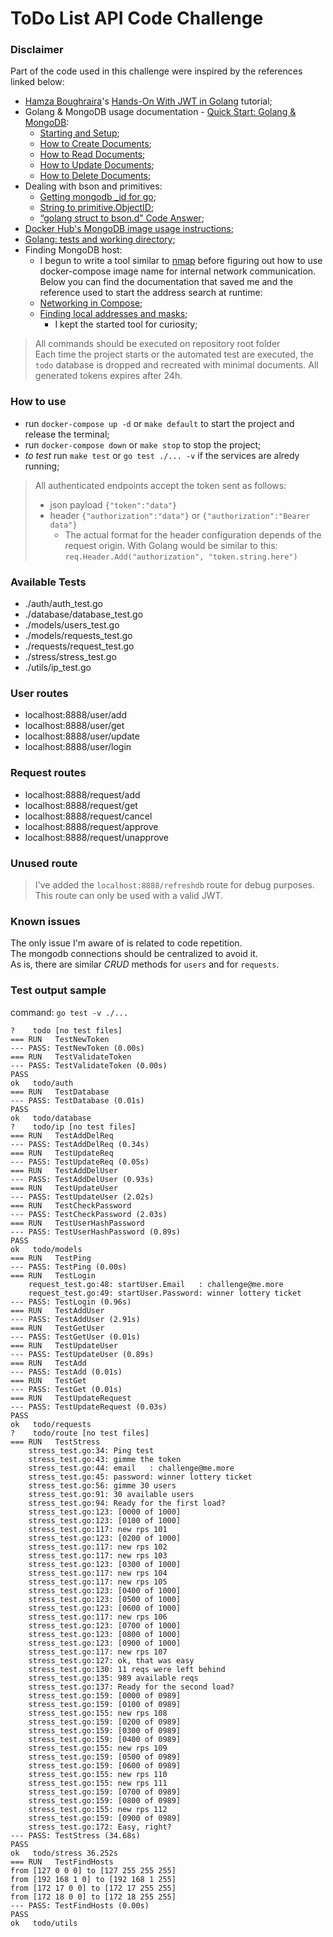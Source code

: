 # ToDo List API Code Challenge

### Disclaimer

Part of the code used in this challenge were inspired by the references linked below:

- [Hamza Boughraira](https://medium.com/@hamza.boughraira)'s [Hands-On With JWT in Golang](https://betterprogramming.pub/hands-on-with-jwt-in-golang-8c986d1bb4c0) tutorial;
- Golang & MongoDB usage documentation - [Quick Start: Golang & MongoDB](https://www.mongodb.com/golang):
  - [Starting and Setup](https://www.mongodb.com/blog/post/quick-start-golang--mongodb--starting-and-setup);
  - [How to Create Documents](https://www.mongodb.com/blog/post/quick-start-golang--mongodb--how-to-create-documents);
  - [How to Read Documents](https://www.mongodb.com/blog/post/quick-start-golang--mongodb--how-to-read-documents);
  - [How to Update Documents](https://www.mongodb.com/blog/post/quick-start-golang--mongodb--how-to-update-documents);
  - [How to Delete Documents](https://www.mongodb.com/blog/post/quick-start-golang--mongodb--how-to-delete-documents);
- Dealing with bson and primitives:
  - [Getting mongodb _id for go](https://dev.to/yasaricli/getting-mongodb-id-for-go-4e05);
  - [String to primitive.ObjectID](https://stackoverflow.com/questions/63879932/string-to-primitive-objectid);
  - [“golang struct to bson.d” Code Answer](https://www.codegrepper.com/code-examples/go/golang+struct+to+bson.d);
- [Docker Hub's MongoDB image usage instructions](https://hub.docker.com/_/mongo);
- [Golang: tests and working directory](https://stackoverflow.com/questions/23847003/golang-tests-and-working-directory);
- Finding MongoDB host:
  - I begun to write a tool similar to [nmap](https://www.google.com/url?sa=t&rct=j&q=&esrc=s&source=web&cd=&cad=rja&uact=8&ved=2ahUKEwjDpYr30pbvAhUPlFkKHdPLCygQFjAAegQIARAE&url=https%3A%2F%2Fnmap.org%2F&usg=AOvVaw3VbFWhboEWZ5njba0KMQQX) before figuring out how to use docker-compose image name for internal network communication. Below you can find the documentation that saved me and the reference used to start the address search at runtime:
  - [Networking in Compose](https://docs.docker.com/compose/networking/);
  - [Finding local addresses and masks](https://stackoverflow.com/a/53325915);
    - I kept the started tool for curiosity;

> All commands should be executed on repository root folder  
> Each time the project starts or the automated test are executed, the `todo` database is dropped and recreated with minimal documents.
> All generated tokens expires after 24h.

### How to use

- run `docker-compose up -d` or `make default` to start the project and release the terminal;
- run `docker-compose down` or `make stop` to stop the project;
- *to test* run `make test` or `go test ./... -v` if the services are alredy running;

> All authenticated endpoints accept the token sent as follows:
>
> - json payload `{"token":"data"}`
> - header `{"authorization":"data"}` or `{"authorization":"Bearer data"}`
>   - The actual format for the header configuration depends of the request origin. With Golang would be similar to this:  
>   ```req.Header.Add("authorization", "token.string.here")```

### Available Tests

- ./auth/auth_test.go
- ./database/database_test.go
- ./models/users_test.go
- ./models/requests_test.go
- ./requests/request_test.go
- ./stress/stress_test.go
- ./utils/ip_test.go

### User routes

- localhost:8888/user/add
- localhost:8888/user/get
- localhost:8888/user/update
- localhost:8888/user/login

### Request routes

- localhost:8888/request/add
- localhost:8888/request/get
- localhost:8888/request/cancel
- localhost:8888/request/approve
- localhost:8888/request/unapprove

### Unused route

> I've added the `localhost:8888/refreshdb` route for debug purposes. This route can only be used with a valid JWT.

### Known issues

The only issue I'm aware of is related to code repetition.  
The mongodb connections should be centralized to avoid it.  
As is, there are similar *CRUD* methods for `users` and for `requests`.

### Test output sample

command: `go test -v ./...`

```log
?    todo [no test files]
=== RUN   TestNewToken
--- PASS: TestNewToken (0.00s)
=== RUN   TestValidateToken
--- PASS: TestValidateToken (0.00s)
PASS
ok   todo/auth 
=== RUN   TestDatabase
--- PASS: TestDatabase (0.01s)
PASS
ok   todo/database 
?    todo/ip [no test files]
=== RUN   TestAddDelReq
--- PASS: TestAddDelReq (0.34s)
=== RUN   TestUpdateReq
--- PASS: TestUpdateReq (0.05s)
=== RUN   TestAddDelUser
--- PASS: TestAddDelUser (0.93s)
=== RUN   TestUpdateUser
--- PASS: TestUpdateUser (2.02s)
=== RUN   TestCheckPassword
--- PASS: TestCheckPassword (2.03s)
=== RUN   TestUserHashPassword
--- PASS: TestUserHashPassword (0.89s)
PASS
ok   todo/models 
=== RUN   TestPing
--- PASS: TestPing (0.00s)
=== RUN   TestLogin
    request_test.go:48: startUser.Email   : challenge@me.more
    request_test.go:49: startUser.Password: winner lottery ticket
--- PASS: TestLogin (0.96s)
=== RUN   TestAddUser
--- PASS: TestAddUser (2.91s)
=== RUN   TestGetUser
--- PASS: TestGetUser (0.01s)
=== RUN   TestUpdateUser
--- PASS: TestUpdateUser (0.89s)
=== RUN   TestAdd
--- PASS: TestAdd (0.01s)
=== RUN   TestGet
--- PASS: TestGet (0.01s)
=== RUN   TestUpdateRequest
--- PASS: TestUpdateRequest (0.03s)
PASS
ok   todo/requests 
?    todo/route [no test files]
=== RUN   TestStress
    stress_test.go:34: Ping test
    stress_test.go:43: gimme the token
    stress_test.go:44: email   : challenge@me.more
    stress_test.go:45: password: winner lottery ticket
    stress_test.go:56: gimme 30 users
    stress_test.go:91: 30 available users
    stress_test.go:94: Ready for the first load?
    stress_test.go:123: [0000 of 1000]
    stress_test.go:123: [0100 of 1000]
    stress_test.go:117: new rps 101
    stress_test.go:123: [0200 of 1000]
    stress_test.go:117: new rps 102
    stress_test.go:117: new rps 103
    stress_test.go:123: [0300 of 1000]
    stress_test.go:117: new rps 104
    stress_test.go:117: new rps 105
    stress_test.go:123: [0400 of 1000]
    stress_test.go:123: [0500 of 1000]
    stress_test.go:123: [0600 of 1000]
    stress_test.go:117: new rps 106
    stress_test.go:123: [0700 of 1000]
    stress_test.go:123: [0800 of 1000]
    stress_test.go:123: [0900 of 1000]
    stress_test.go:117: new rps 107
    stress_test.go:127: ok, that was easy
    stress_test.go:130: 11 reqs were left behind
    stress_test.go:135: 989 available reqs
    stress_test.go:137: Ready for the second load?
    stress_test.go:159: [0000 of 0989]
    stress_test.go:159: [0100 of 0989]
    stress_test.go:155: new rps 108
    stress_test.go:159: [0200 of 0989]
    stress_test.go:159: [0300 of 0989]
    stress_test.go:159: [0400 of 0989]
    stress_test.go:155: new rps 109
    stress_test.go:159: [0500 of 0989]
    stress_test.go:159: [0600 of 0989]
    stress_test.go:155: new rps 110
    stress_test.go:155: new rps 111
    stress_test.go:159: [0700 of 0989]
    stress_test.go:159: [0800 of 0989]
    stress_test.go:155: new rps 112
    stress_test.go:159: [0900 of 0989]
    stress_test.go:172: Easy, right?
--- PASS: TestStress (34.68s)
PASS
ok   todo/stress 36.252s
=== RUN   TestFindHosts
from [127 0 0 0] to [127 255 255 255]
from [192 168 1 0] to [192 168 1 255]
from [172 17 0 0] to [172 17 255 255]
from [172 18 0 0] to [172 18 255 255]
--- PASS: TestFindHosts (0.00s)
PASS
ok   todo/utils 
```
